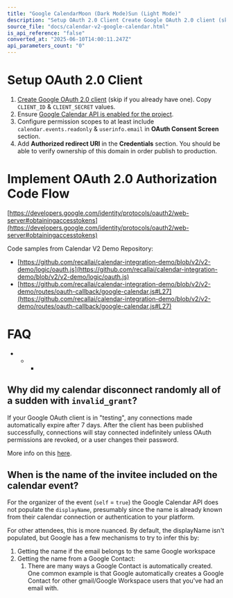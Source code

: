 ```yaml
---
title: "Google CalendarMoon (Dark Mode)Sun (Light Mode)"
description: "Setup OAuth 2.0 Client Create Google OAuth 2.0 client (skip if you already have one). Copy CLIENT_ID &amp; CLIENT_SECRET values. Ensure Google Calendar API is enabled for the project . Configure permission scopes to at least include calendar.events.readonly &amp; userinfo.email in OAuth Consent Scre..."
source_file: "docs/calendar-v2-google-calendar.html"
is_api_reference: "false"
converted_at: "2025-06-10T14:00:11.247Z"
api_parameters_count: "0"
---
```

# Setup OAuth 2.0 Client

[](#setup-oauth-20-client)

1.  [Create Google OAuth 2.0 client](https://support.google.com/googleapi/answer/6158849?hl=en) (skip if you already have one). Copy `CLIENT_ID` & `CLIENT_SECRET` values.
2.  Ensure [Google Calendar API is enabled for the project](https://support.google.com/googleapi/answer/6158841).
3.  Configure permission scopes to at least include `calendar.events.readonly` & `userinfo.email` in **OAuth Consent Screen** section.
4.  Add **Authorized redirect URI** in the **Credentials** section. You should be able to verify ownership of this domain in order publish to production.

# Implement OAuth 2.0 Authorization Code Flow

[](#implement-oauth-20-authorization-code-flow)

[https://developers.google.com/identity/protocols/oauth2/web-server#obtainingaccesstokens](https://developers.google.com/identity/protocols/oauth2/web-server#obtainingaccesstokens)

Code samples from Calendar V2 Demo Repository:
- [https://github.com/recallai/calendar-integration-demo/blob/v2/v2-demo/logic/oauth.js](https://github.com/recallai/calendar-integration-demo/blob/v2/v2-demo/logic/oauth.js)
- [https://github.com/recallai/calendar-integration-demo/blob/v2/v2-demo/routes/oauth-callback/google-calendar.js#L27](https://github.com/recallai/calendar-integration-demo/blob/v2/v2-demo/routes/oauth-callback/google-calendar.js#L27)



# FAQ

[](#faq)
- * *

## Why did my calendar disconnect randomly all of a sudden with `invalid_grant`?

[](#why-did-my-calendar-disconnect-randomly-all-of-a-sudden-with-invalid_grant)

If your Google OAuth client is in "testing", any connections made automatically expire after 7 days. After the client has been published successfully, connections will stay connected indefinitely unless OAuth permissions are revoked, or a user changes their password.

More info on this [here](https://developers.google.com/identity/protocols/oauth2#expiration).

## When is the name of the invitee included on the calendar event?

[](#when-is-the-name-of-the-invitee-included-on-the-calendar-event)

For the organizer of the event (`self` = `true`) the Google Calendar API does not populate the `displayName`, presumably since the name is already known from their calendar connection or authentication to your platform.

For other attendees, this is more nuanced. By default, the displayName isn't populated, but Google has a few mechanisms to try to infer this by:

1.  Getting the name if the email belongs to the same Google workspace
2.  Getting the name from a Google Contact:
    1.  There are many ways a Google Contact is automatically created. One common example is that Google automatically creates a Google Contact for other gmail/Google Workspace users that you've had an email with.
